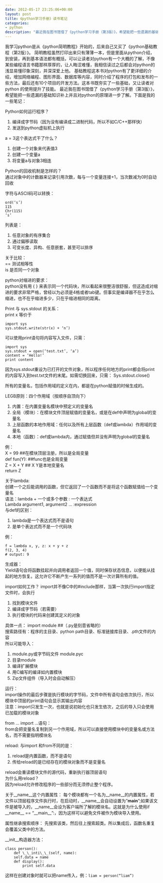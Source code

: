 ```yaml
---
date: 2012-05-17 23:25:06+00:00
layout: post
title: 《python学习手册》读书笔记
categories:
- python
description: "最近我在图书馆借了《python学习手册（第3版）》，希望能把一些遗漏的基础知识补上并且对python的原理进一步了解。"
---
```


我学习python是从《python简明教程》开始的，后来自己又买了《python基础教程（第2版）》。
简明教程虽然打印出来只有薄薄一本，但是里面从python介绍，到安装，再到基本语法都有概括，可以让读者对python有一个大概的了解，不像某些编程语言书籍那样厚厚的，让人晦涩难懂，我相信读过之后都会对python的浅显易懂印象深刻，并深深爱上他。
基础教程这本书对python有了更详细的介绍，增加网络编程、图形界面、数据库等内容，同时介绍了程序的打包和发布的一些方法，最后还有10个项目的开发方法。这本书既夯实了一些基础，又让读者对python 的使用提升了技能。
最近我在图书馆借了《python学习手册（第3版）》，希望能把一些遗漏的基础知识补上并且对python的原理进一步了解。下面是我的一些笔记：

Python如何运行程序？

1. 编译成字节码（因为没有编译成二进制代码，所以不如C/C++那样快）
2. 发送到python虚拟机上执行

a = 3这个表达式干了什么？

1. 创建一个对象来代表值3
2. 创建一个变量a
3. 将变量a与对象3相连

Python的回收机制是怎样的？  
通过对象中的计数器来记录引用次数，每与一个变量连接+1，当次数减为0时自动回收

字符与ASCII码可以转换：

    ord(‘s’)
    115
    Chr(115)
    ‘s’

列表是：

1. 任意对象的有序集合
2. 通过偏移读取
3. 可变长度、异构、任意嵌套，甚至可以排序

关于比较：  
== 测试相等性  
is 是否同一个对象  

python对缩进的要求：  
python没有用 { } 来表示同一个代码块，所以看起来很整洁很舒服，但这造成对缩进的要求非常严格，曾经以为必须是4格或者tab键。但事实是编译器不在乎怎么缩进，也不在乎缩进多少，只在乎缩进相同的距离。

Print 与 sys.stdout 的关系：  
print x 等价于  

    import sys
    sys.stdout.write(str(x) + ‘n’)

可以使用print语句将内容写入文件，只需：

    import sys
    sys.stdout = open(‘test.txt’, ‘a’)
    content = ‘Hello!’
    print content

因为sys.stdout重设为已打开的文件对象，所以程序任何地方的print都会将print的内容写入到test.txt文件的末尾。如需切换回来，只需：
Sys.stdout.close()


所有的变量名，包括作用域的定义在内，都是在python赋值的时候生成的。


LEGB原则：四个作用域（按顺序自顶向下）

1. 内置：在内置变量名模块中预定义的变量名
2. 全局（模块）：在模块文件顶层赋值的变量名，或是在def中声明为global的变量名
3. 上层函数的本地作用域：任何以及所有上层函数（def或lambda）作用域的变量名
4. 本地（函数）：def或lambda内，通过赋值但并没有声明为global的变量名

例：  
    X = 99 ##在模块顶层注册，所以是全局变量  
    def fun(Y): ##func也是全局变量  
    Z = X + Y ## X Y是本地变量名  
    return Z  

关于lambda:  
创建一个之后能调用的函数，但它返回了一个函数而不是将这个函数赋值给一个变量名  
语法：lambda + 一个或多个参数 : 一个表达式  
Lambda argument1, argument2 … :expression  
与def的区别： 

1. lambda是一个表达式而不是语句
2. 是单个表达式而不是一个代码块

例：

    f = lambda x, y, z: x + y + z
    f(2, 3, 4)
    # output: 9

生成器：  
Yield语句会将函数挂起并向调用者返回一个值，同时保存状态信息，以便能从挂起的地方恢复。这允许它不断产生一系列的值而不是一次计算所有的值。


import如何工作？
import并不像C中的#include那样，当第一次执行import指定文件时，会执行

1. 找到模块文件
2. 编译成字节码（若需要）
3. 执行模块的代码来创建其定义的对象

具体一点：
import module ##（.py是刻意省略的）  
搜索路径有：程序的主目录、python path目录、标准链接库目录、.pth文件的内容  
所以可能导入：

1. module.py或字节码文件 module.pyc  
2. 目录module
3. 编译扩展模块
4. 用C编写的编译如内置模块
5. Zip文件组件（导入时会自动解压）

运行：  
import操作的最后步骤是执行模块的字节码，文件中所有语句会依次执行，所以模块中顶层的print语句会显示其输出内容  
注意：import只发生一次，也就是说初始化也只发生依次，之后的导入只会使用已加载的模块对象  

from … import …语句：  
from会把变量名复制到另一个作用域，所以可以直接使用模块中的变量名或方法名，而不需要指明模块名


reload:
与import 和from不同的是：

1. reload是内置函数，而不是语句
2. 传给reload的是已经存在的模块对象而不是变量名

reload会重读模块文件的源代码，重新执行器顶层语句  
为什么用reload？  
因为reload允许修改程序的一些部分而无须停止整个程序。  

关于\_\_name\_\_这个内置属性：
每个模块都有一个名为\_\_name\_\_的内置属性，若文件以顶层程序文件执行时，在启动时，\_\_name\_\_会自动设置为”__main__”;如果该文件是被导入的，\_\_name\_\_会设为客户端所了解的模块名。这就是为什么使用if \_\_name\_\_ == “\_\_main\_\_”:，因为这样可以避免文件被作为模块导入使用。

属性继承搜索顺序：
先搜索该类，然后往上搜索超类。所以集成后，函数名重复会覆盖父类中的方法。

\_\_init\_\_构造器方法：

    class person():
        def \_\_inti\_\_(self, name):
        self.data = name
        def display():
            print self.data

这样在创建对象时就可以把name传入，例：`liam = person(“liam”)`
